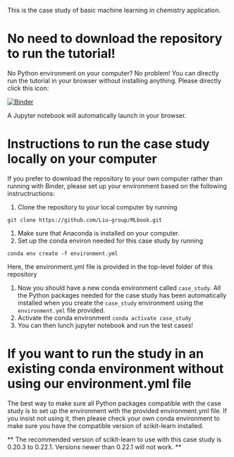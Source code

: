 This is the case study of basic machine learning in chemistry application.

# No need to download the repository to run the tutorial!
No Python environment on your computer? No problem! You can directly run the tutorial in your browser without installing anything.
Please directly click this icon:

[![Binder](https://mybinder.org/badge_logo.svg)](https://mybinder.org/v2/gh/Liu-group/MLbook/HEAD?filepath=JupyterNotebook%2Fcase_study.ipynb)

A Jupyter notebook will automatically launch in your browser.

# Instructions to run the case study locally on your computer
If you prefer to download the repository to your own computer rather than running with Binder, please set up your environment based on the following instructructions:
1. Clone the repository to your local computer by running
```
git clone https://github.com/Liu-group/MLbook.git 
```
1. Make sure that Anaconda is installed on your computer.
1. Set up the conda environ needed for this case study by running
```
conda env create -f environment.yml
```
Here, the environment.yml file is provided in the top-level folder of this repository

1. Now you should have a new conda environment called ```case_study```. All the Python packages needed for the case study has been automatically installed when you create the ```case_study``` environment using the ```environment.yml``` file provided.
1. Activate the conda environment
```conda activate case_study```
1. You can then lunch jupyter notebook and run the test cases! 

# If you want to run the study in an existing conda environment without using our environment.yml file
The best way to make sure all Python packages compatible with the case study is to set up the environment with the provided environment.yml file. If you insist not using it, then please check your own conda environment to make sure you have the compatible version of scikit-learn installed.

** The recommended version of scikit-learn to use with this case study is 0.20.3 to 0.22.1. Versions newer than 0.22.1 will not work. **
